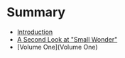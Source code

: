 # Summary

* [Introduction](README.md)
* [A Second Look at "Small Wonder"](assignmentone/secondlookatsmallwonder.md)
* [Volume One](Volume One)

